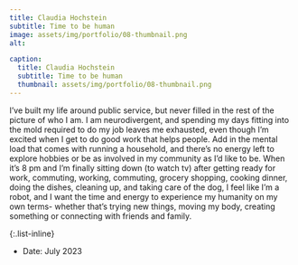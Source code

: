 ```yaml
---
title: Claudia Hochstein
subtitle: Time to be human
image: assets/img/portfolio/08-thumbnail.png
alt: 

caption:
  title: Claudia Hochstein
  subtitle: Time to be human
  thumbnail: assets/img/portfolio/08-thumbnail.png
---
```

I’ve built my life around public service, but never filled in the rest of the picture of who I am. I am neurodivergent, and spending my days fitting into the mold required to do my job leaves me exhausted, even though I’m excited when I get to do good work that helps people. Add in the mental load that comes with running a household, and there’s no energy left to explore hobbies or be as involved in my community as I’d like to be. When it’s 8 pm and I’m finally sitting down (to watch tv) after getting ready for work, commuting, working, commuting, grocery shopping, cooking dinner, doing the dishes, cleaning up, and taking care of the dog, I feel like I’m a robot, and I want the time and energy to experience my humanity on my own terms- whether that’s trying new things, moving my body, creating something or connecting with friends and family.

{:.list-inline}
- Date: July 2023
